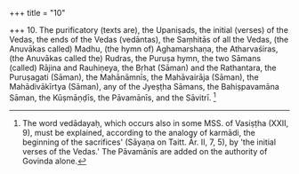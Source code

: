 +++
title = "10"

+++
10. The purificatory (texts are), the Upaniṣads, the initial (verses) of the Vedas, the ends of the Vedas (vedāntas), the Saṃhitās of all the Vedas, (the Anuvākas called) Madhu, (the hymn of) Aghamarshaṇa, the Atharvaśiras, (the Anuvākas called the) Rudras, the Puruṣa hymn, the two Sāmans (called) Rājina and Rauhiṇeya, the Bṛhat (Sāman) and the Rathantara, the Puruṣagati (Sāman), the Mahānāmnīs, the Mahāvairāja (Sāman), the Mahādivākīrtya (Sāman), any of the Jyeṣṭha Sāmans, the Bahiṣpavamāna Sāman, the Kūṣmāṇḍīs, the Pāvamānīs, and the Sāvitrī. [^6] 


[^6]:  The word vedādayaḥ, which occurs also in some MSS. of Vasiṣṭha (XXII, 9), must be explained, according to the analogy of karmādi, the beginning of the sacrifices' (Sāyaṇa on Taitt. Ār. II, 7, 5), by 'the initial verses of the Vedas.' The Pāvamānīs are added on the authority of Govinda alone.
